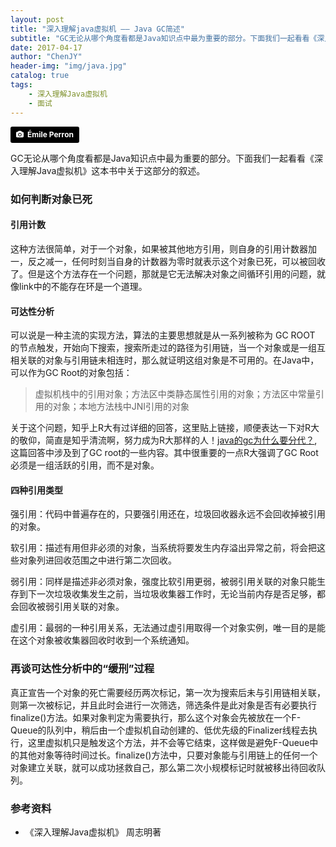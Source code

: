 ```yaml
---
layout: post
title: "深入理解java虚拟机 —— Java GC简述"
subtitle: "GC无论从哪个角度看都是Java知识点中最为重要的部分。下面我们一起看看《深入理解Java虚拟机》这本书中关于这部分的叙述。"
date: 2017-04-17
author: "ChenJY"
header-img: "img/java.jpg"
catalog: true
tags: 
    - 深入理解Java虚拟机
    - 面试
---
```


<a style="background-color:black;color:white;text-decoration:none;padding:4px 6px;font-family:-apple-system, BlinkMacSystemFont, &quot;San Francisco&quot;, &quot;Helvetica Neue&quot;, Helvetica, Ubuntu, Roboto, Noto, &quot;Segoe UI&quot;, Arial, sans-serif;font-size:12px;font-weight:bold;line-height:1.2;display:inline-block;border-radius:3px;" href="https://unsplash.com/@emilep?utm_medium=referral&amp;utm_campaign=photographer-credit&amp;utm_content=creditBadge" target="_blank" rel="noopener noreferrer" title="Download free do whatever you want high-resolution photos from Émile Perron"><span style="display:inline-block;padding:2px 3px;"><svg xmlns="http://www.w3.org/2000/svg" style="height:12px;width:auto;position:relative;vertical-align:middle;top:-1px;fill:white;" viewBox="0 0 32 32"><title></title><path d="M20.8 18.1c0 2.7-2.2 4.8-4.8 4.8s-4.8-2.1-4.8-4.8c0-2.7 2.2-4.8 4.8-4.8 2.7.1 4.8 2.2 4.8 4.8zm11.2-7.4v14.9c0 2.3-1.9 4.3-4.3 4.3h-23.4c-2.4 0-4.3-1.9-4.3-4.3v-15c0-2.3 1.9-4.3 4.3-4.3h3.7l.8-2.3c.4-1.1 1.7-2 2.9-2h8.6c1.2 0 2.5.9 2.9 2l.8 2.4h3.7c2.4 0 4.3 1.9 4.3 4.3zm-8.6 7.5c0-4.1-3.3-7.5-7.5-7.5-4.1 0-7.5 3.4-7.5 7.5s3.3 7.5 7.5 7.5c4.2-.1 7.5-3.4 7.5-7.5z"></path></svg></span><span style="display:inline-block;padding:2px 3px;">Émile Perron</span></a>

GC无论从哪个角度看都是Java知识点中最为重要的部分。下面我们一起看看《深入理解Java虚拟机》这本书中关于这部分的叙述。

### 如何判断对象已死
#### 引用计数
这种方法很简单，对于一个对象，如果被其他地方引用，则自身的引用计数器加一，反之减一，任何时刻当自身的计数器为零时就表示这个对象已死，可以被回收了。但是这个方法存在一个问题，那就是它无法解决对象之间循环引用的问题，就像link中的不能存在环是一个道理。

#### 可达性分析
可以说是一种主流的实现方法，算法的主要思想就是从一系列被称为 GC ROOT 的节点触发，开始向下搜索，搜索所走过的路径为引用链，当一个对象或是一组互相关联的对象与引用链未相连时，那么就证明这组对象是不可用的。在Java中，可以作为GC Root的对象包括：
> 虚拟机栈中的引用对象；方法区中类静态属性引用的对象；方法区中常量引用的对象；本地方法栈中JNI引用的对象

关于这个问题，知乎上R大有过详细的回答，这里贴上链接，顺便表达一下对R大的敬仰，简直是知乎清流啊，努力成为R大那样的人！[java的gc为什么要分代？](https://www.zhihu.com/question/53613423/answer/135743258),这篇回答中涉及到了GC root的一些内容。其中很重要的一点R大强调了GC Root必须是一组活跃的引用，而不是对象。

#### 四种引用类型
强引用：代码中普遍存在的，只要强引用还在，垃圾回收器永远不会回收掉被引用的对象。

软引用：描述有用但非必须的对象，当系统将要发生内存溢出异常之前，将会把这些对象列进回收范围之中进行第二次回收。

弱引用：同样是描述非必须对象，强度比软引用更弱，被弱引用关联的对象只能生存到下一次垃圾收集发生之前，当垃圾收集器工作时，无论当前内存是否足够，都会回收被弱引用关联的对象。

虚引用：最弱的一种引用关系，无法通过虚引用取得一个对象实例，唯一目的是能在这个对象被收集器回收时收到一个系统通知。

### 再谈可达性分析中的“缓刑”过程
真正宣告一个对象的死亡需要经历两次标记，第一次为搜索后未与引用链相关联，则第一次被标记，并且此时会进行一次筛选，筛选条件是此对象是否有必要执行finalize()方法。如果对象判定为需要执行，那么这个对象会先被放在一个F-Queue的队列中，稍后由一个虚拟机自动创建的、低优先级的Finalizer线程去执行，这里虚拟机只是触发这个方法，并不会等它结束，这样做是避免F-Queue中的其他对象等待时间过长。finalize()方法中，只要对象能与引用链上的任何一个对象建立关联，就可以成功拯救自己，那么第二次小规模标记时就被移出待回收队列。

### 参考资料
* 《深入理解Java虚拟机》 周志明著


